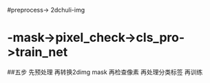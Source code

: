 #preprocess-> 2dchuli-img
#                    -mask->pixel_check->cls_pro->train_net
##五步 先预处理 再转换2dimg mask 再检查像素 再处理分类标签  再训练
